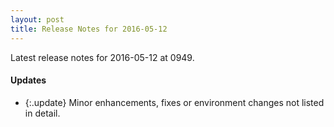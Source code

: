 ```yaml
---
layout: post
title: Release Notes for 2016-05-12
---
```


Latest release notes for 2016-05-12 at 0949.

<div class='updates' markdown='1'>

#### Updates

- {:.update} Minor enhancements, fixes or environment changes not listed in detail.

</div>


